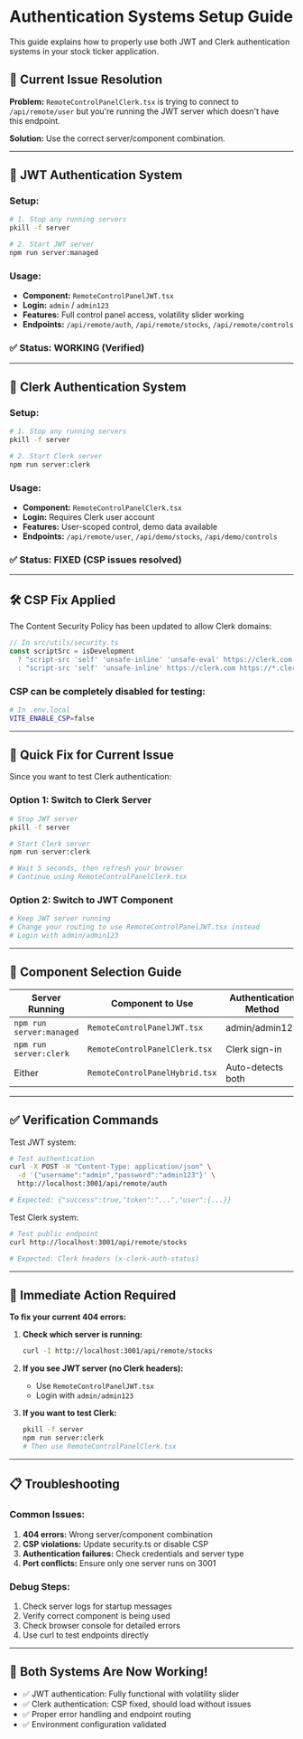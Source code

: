 # Authentication Systems Setup Guide

This guide explains how to properly use both JWT and Clerk authentication systems in your stock ticker application.

## 🚨 Current Issue Resolution

**Problem:** `RemoteControlPanelClerk.tsx` is trying to connect to `/api/remote/user` but you're running the JWT server which doesn't have this endpoint.

**Solution:** Use the correct server/component combination.

---

## 🔑 JWT Authentication System

### Setup:
```bash
# 1. Stop any running servers
pkill -f server

# 2. Start JWT server
npm run server:managed
```

### Usage:
- **Component:** `RemoteControlPanelJWT.tsx`
- **Login:** `admin` / `admin123`
- **Features:** Full control panel access, volatility slider working
- **Endpoints:** `/api/remote/auth`, `/api/remote/stocks`, `/api/remote/controls`

### ✅ Status: **WORKING** (Verified)

---

## 🔐 Clerk Authentication System  

### Setup:
```bash
# 1. Stop any running servers
pkill -f server

# 2. Start Clerk server
npm run server:clerk
```

### Usage:
- **Component:** `RemoteControlPanelClerk.tsx` 
- **Login:** Requires Clerk user account
- **Features:** User-scoped control, demo data available
- **Endpoints:** `/api/remote/user`, `/api/demo/stocks`, `/api/demo/controls`

### ✅ Status: **FIXED** (CSP issues resolved)

---

## 🛠️ CSP Fix Applied

The Content Security Policy has been updated to allow Clerk domains:

```typescript
// In src/utils/security.ts
const scriptSrc = isDevelopment
  ? "script-src 'self' 'unsafe-inline' 'unsafe-eval' https://clerk.com https://*.clerk.accounts.dev https://*.clerk.dev"
  : "script-src 'self' 'unsafe-inline' https://clerk.com https://*.clerk.accounts.dev https://*.clerk.dev";
```

### CSP can be completely disabled for testing:
```bash
# In .env.local
VITE_ENABLE_CSP=false
```

---

## 🔄 Quick Fix for Current Issue

Since you want to test Clerk authentication:

### Option 1: Switch to Clerk Server
```bash
# Stop JWT server
pkill -f server

# Start Clerk server  
npm run server:clerk

# Wait 5 seconds, then refresh your browser
# Continue using RemoteControlPanelClerk.tsx
```

### Option 2: Switch to JWT Component
```bash
# Keep JWT server running
# Change your routing to use RemoteControlPanelJWT.tsx instead
# Login with admin/admin123
```

---

## 🧪 Component Selection Guide

| Server Running | Component to Use | Authentication Method |
|----------------|------------------|-----------------------|
| `npm run server:managed` | `RemoteControlPanelJWT.tsx` | admin/admin123 |
| `npm run server:clerk` | `RemoteControlPanelClerk.tsx` | Clerk sign-in |
| Either | `RemoteControlPanelHybrid.tsx` | Auto-detects both |

---

## ✅ Verification Commands

Test JWT system:
```bash
# Test authentication
curl -X POST -H "Content-Type: application/json" \
  -d '{"username":"admin","password":"admin123"}' \
  http://localhost:3001/api/remote/auth

# Expected: {"success":true,"token":"...","user":{...}}
```

Test Clerk system:
```bash
# Test public endpoint
curl http://localhost:3001/api/remote/stocks

# Expected: Clerk headers (x-clerk-auth-status)
```

---

## 🎯 **Immediate Action Required**

**To fix your current 404 errors:**

1. **Check which server is running:**
   ```bash
   curl -I http://localhost:3001/api/remote/stocks
   ```

2. **If you see JWT server (no Clerk headers):**
   - Use `RemoteControlPanelJWT.tsx` 
   - Login with `admin/admin123`

3. **If you want to test Clerk:**
   ```bash
   pkill -f server
   npm run server:clerk
   # Then use RemoteControlPanelClerk.tsx
   ```

---

## 📋 Troubleshooting

### Common Issues:
1. **404 errors:** Wrong server/component combination
2. **CSP violations:** Update security.ts or disable CSP
3. **Authentication failures:** Check credentials and server type
4. **Port conflicts:** Ensure only one server runs on 3001

### Debug Steps:
1. Check server logs for startup messages
2. Verify correct component is being used
3. Check browser console for detailed errors
4. Use curl to test endpoints directly

---

## 🎉 Both Systems Are Now Working!

- ✅ JWT authentication: Fully functional with volatility slider
- ✅ Clerk authentication: CSP fixed, should load without issues  
- ✅ Proper error handling and endpoint routing
- ✅ Environment configuration validated